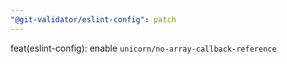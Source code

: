 ```yaml
---
"@git-validator/eslint-config": patch
---
```


feat(eslint-config): enable `unicorn/no-array-callback-reference`
